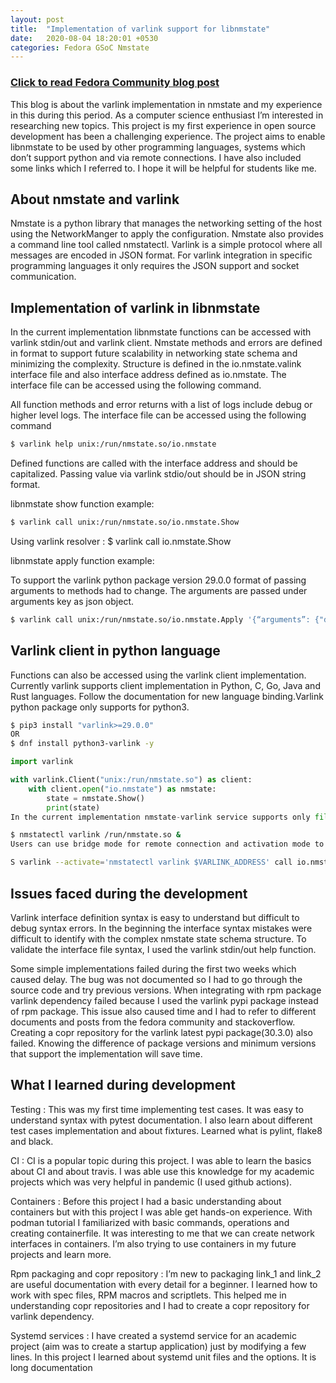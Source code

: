 ```yaml
---
layout: post
title:  "Implementation of varlink support for libnmstate"
date:   2020-08-04 18:20:01 +0530
categories: Fedora GSoC Nmstate 
---
```

### [Click to read Fedora Community blog post][blog_link]

This blog is about the varlink implementation in nmstate and my experience in this during this period. As a computer science enthusiast I’m interested in researching new topics. This project is my first experience in open source development has been a challenging experience. The project aims to enable libnmstate to be used by other programming languages, systems which don’t support python and via remote connections. I have also included some links which I referred to. I hope it will be helpful for students like me.

## About nmstate and varlink
Nmstate is a python library that manages the networking setting of the host using the NetworkManger to apply the configuration. Nmstate also provides a command line tool called nmstatectl. Varlink is a simple protocol where all messages are encoded in JSON format. For varlink integration in specific programming languages it only requires the JSON support and socket communication.

## Implementation of varlink in libnmstate
In the current implementation libnmstate functions can be accessed with varlink stdin/out and varlink client. Nmstate methods and errors are defined in format to support future scalability in networking state schema and minimizing the complexity. Structure is defined in the io.nmstate.valink interface file and also interface address defined as io.nmstate. The interface file can be accessed using the following command.

All function methods and error returns with a list of logs include debug or higher level logs. The interface file can be accessed using the following command

```bash
$ varlink help unix:/run/nmstate.so/io.nmstate
```

Defined functions are called with the interface address and should be capitalized. Passing value via varlink stdio/out should be in JSON string format. 

libnmstate show function example:

```bash
$ varlink call unix:/run/nmstate.so/io.nmstate.Show
```

Using varlink resolver : $ varlink call io.nmstate.Show


libnmstate apply function example:

To support the varlink python package version 29.0.0 format of passing arguments to methods had to change. The arguments are passed under arguments key as json object.

```bash
$ varlink call unix:/run/nmstate.so/io.nmstate.Apply '{“arguments”: {"desired_state": {"interfaces": [{"name": "foo", "state": "up", "type": "dummy", “ipv4”:{“enabled”: false}, “ipv6”: {“enabled”: false}}]}, “save_to_disk”: true } }’ 
```

## Varlink client in python language
Functions can also be accessed using the varlink client implementation. Currently varlink supports client implementation in Python, C, Go, Java and Rust languages. Follow the documentation for new language binding.Varlink python package only supports for python3.

```bash
$ pip3 install "varlink>=29.0.0"
OR
$ dnf install python3-varlink -y
```

```python
import varlink

with varlink.Client("unix:/run/nmstate.so") as client:
    with client.open("io.nmstate") as nmstate:
        state = nmstate.Show()
        print(state)
In the current implementation nmstate-varlink service supports only file path Unix address. Uses nmstate command-line tool nmstatectl to initiate the service.
```

```bash
$ nmstatectl varlink /run/nmstate.so &
Users can use bridge mode for remote connection and activation mode to initiate the service for specific operations because it creates a temporary socket file connection.
```
```bash
S varlink --activate='nmstatectl varlink $VARLINK_ADDRESS' call io.nmstate.Show
```
## Issues faced during the development

Varlink interface definition syntax is easy to understand but difficult to debug syntax errors. In the beginning the interface syntax mistakes were difficult to identify with the complex nmstate state schema structure. To validate the interface file syntax, I used the varlink stdin/out help function. 

Some simple implementations failed during the first two weeks which caused delay. The bug was not documented so I had to go through the source code and try previous versions.
When integrating with rpm package varlink dependency failed because I used the varlink pypi package instead of rpm package. This issue also caused time and I had to refer to different documents and posts from the fedora community and stackoverflow. Creating a copr repository for the varlink latest pypi package(30.3.0) also failed.
Knowing the difference of package versions and minimum versions that support the implementation will save time.

## What I learned during development 

Testing : This was my first time implementing test cases. It was easy to understand syntax with pytest documentation. I also learn about different test cases implementation and about fixtures. Learned what is pylint, flake8 and black.

CI : CI is a popular topic during this project. I was able to learn the basics about CI and about travis. I was able use this knowledge for my academic projects which was very helpful in pandemic (I used github actions). 

Containers : Before this project I had a basic understanding about containers but with this project I was able get hands-on experience. With podman tutorial I familiarized with basic commands, operations and creating containerfile. It was interesting to me that we can create network interfaces in containers. I’m also trying to use containers in my future projects and learn more.

Rpm packaging and copr repository : I’m new to packaging link_1 and link_2 are useful documentation with every detail for a beginner. I learned how to work with spec files, RPM macros and scriptlets. This helped me in understanding copr repositories and I had to create a copr repository for varlink dependency.   

Systemd services : I have created a systemd service for an academic project (aim was to create a startup application) just by modifying a few lines. In this project I learned about systemd unit files and the options. It is long documentation


[blog_link]: https://communityblog.fedoraproject.org/implementation-of-varlink-support-for-libnmstate-gsoc20-nmstate-project/